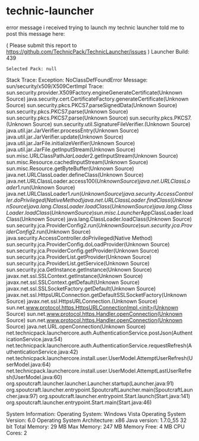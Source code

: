 technic-launcher
================

error message i received trying to launch my technic launcher told me to post this message here:

( Please submit this report to https://github.com/TechnicPack/TechnicLauncher/issues )
    Launcher Build: 439
 
    Selected Pack: null
Stack Trace:
    Exception: NoClassDefFoundError
    Message: sun/security/x509/X509CertImpl
    Trace:
        sun.security.provider.X509Factory.engineGenerateCertificate(Unknown Source)
        java.security.cert.CertificateFactory.generateCertificate(Unknown Source)
        sun.security.pkcs.PKCS7.parseSignedData(Unknown Source)
        sun.security.pkcs.PKCS7.parse(Unknown Source)
        sun.security.pkcs.PKCS7.parse(Unknown Source)
        sun.security.pkcs.PKCS7.<init>(Unknown Source)
        sun.security.util.SignatureFileVerifier.<init>(Unknown Source)
        java.util.jar.JarVerifier.processEntry(Unknown Source)
        java.util.jar.JarVerifier.update(Unknown Source)
        java.util.jar.JarFile.initializeVerifier(Unknown Source)
        java.util.jar.JarFile.getInputStream(Unknown Source)
        sun.misc.URLClassPath$JarLoader$2.getInputStream(Unknown Source)
        sun.misc.Resource.cachedInputStream(Unknown Source)
        sun.misc.Resource.getByteBuffer(Unknown Source)
        java.net.URLClassLoader.defineClass(Unknown Source)
        java.net.URLClassLoader.access$100(Unknown Source)
        java.net.URLClassLoader$1.run(Unknown Source)
        java.net.URLClassLoader$1.run(Unknown Source)
        java.security.AccessController.doPrivileged(Native Method)
        java.net.URLClassLoader.findClass(Unknown Source)
        java.lang.ClassLoader.loadClass(Unknown Source)
        java.lang.ClassLoader.loadClass(Unknown Source)
        sun.misc.Launcher$AppClassLoader.loadClass(Unknown Source)
        java.lang.ClassLoader.loadClass(Unknown Source)
        sun.security.jca.ProviderConfig$2.run(Unknown Source)
        sun.security.jca.ProviderConfig$2.run(Unknown Source)
        java.security.AccessController.doPrivileged(Native Method)
        sun.security.jca.ProviderConfig.doLoadProvider(Unknown Source)
        sun.security.jca.ProviderConfig.getProvider(Unknown Source)
        sun.security.jca.ProviderList.getProvider(Unknown Source)
        sun.security.jca.ProviderList.getService(Unknown Source)
        sun.security.jca.GetInstance.getInstance(Unknown Source)
        javax.net.ssl.SSLContext.getInstance(Unknown Source)
        javax.net.ssl.SSLContext.getDefault(Unknown Source)
        javax.net.ssl.SSLSocketFactory.getDefault(Unknown Source)
        javax.net.ssl.HttpsURLConnection.getDefaultSSLSocketFactory(Unknown Source)
        javax.net.ssl.HttpsURLConnection.<init>(Unknown Source)
        sun.net.www.protocol.https.HttpsURLConnectionImpl.<init>(Unknown Source)
        sun.net.www.protocol.https.Handler.openConnection(Unknown Source)
        sun.net.www.protocol.https.Handler.openConnection(Unknown Source)
        java.net.URL.openConnection(Unknown Source)
        net.technicpack.launchercore.auth.AuthenticationService.postJson(AuthenticationService.java:54)
        net.technicpack.launchercore.auth.AuthenticationService.requestRefresh(AuthenticationService.java:42)
        net.technicpack.launchercore.install.user.UserModel.AttemptUserRefresh(UserModel.java:64)
        net.technicpack.launchercore.install.user.UserModel.AttemptLastUserRefresh(UserModel.java:60)
        org.spoutcraft.launcher.launcher.Launcher.startup(Launcher.java:91)
        org.spoutcraft.launcher.entrypoint.SpoutcraftLauncher.main(SpoutcraftLauncher.java:97)
        org.spoutcraft.launcher.entrypoint.Start.launch(Start.java:141)
        org.spoutcraft.launcher.entrypoint.Start.main(Start.java:46)
 
System Information:
    Operating System: Windows Vista
    Operating System Version: 6.0
    Operating System Architecture: x86
    Java version: 1.7.0_55 32 bit
    Total Memory: 29 MB
    Max Memory: 247 MB
    Memory Free: 4 MB
    CPU Cores: 2
    
